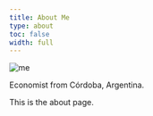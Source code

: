 ```yaml
---
title: About Me
type: about
toc: false
width: full
---
```


<!-- ![me](me.jpeg){.align-right} -->
![me](twitter.com/MatiasGleser/photo)

Economist from Córdoba, Argentina.

This is the about page.
